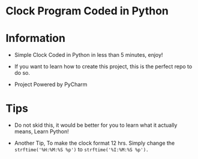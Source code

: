 # Clock Program Coded in Python


# Information

* Simple Clock Coded in Python in less than 5 minutes, enjoy!


* If you want to learn how to create this project, this is the perfect repo to do so.


* Project Powered by PyCharm

# Tips

* Do not skid this, it would be better for you to learn what it actually means, Learn Python!


* Another Tip, To make the clock format 12 hrs. Simply change the ```strftime('%H:%M:%S %p')``` to ```strftime('%I:%M:%S %p'). ```
